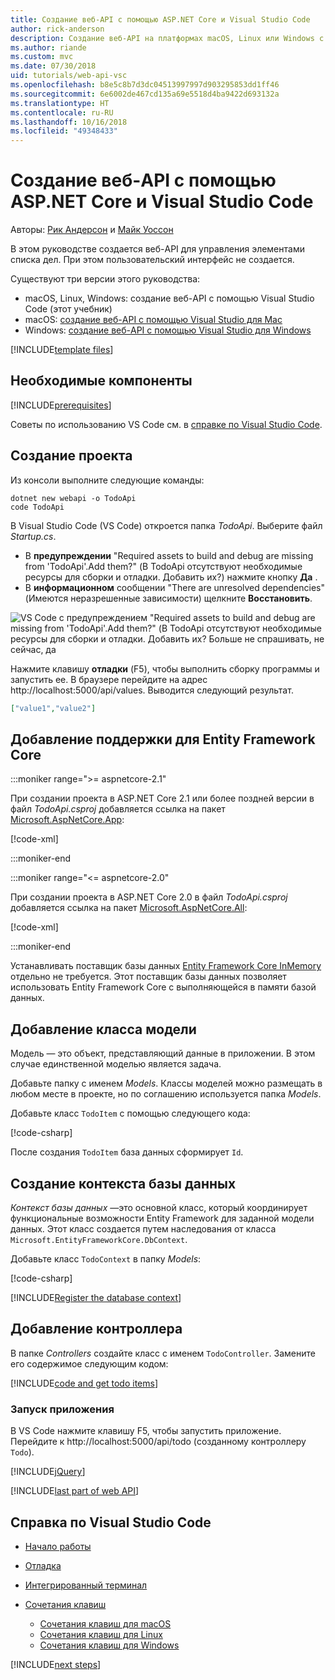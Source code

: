 ```yaml
---
title: Создание веб-API с помощью ASP.NET Core и Visual Studio Code
author: rick-anderson
description: Создание веб-API на платформах macOS, Linux или Windows с помощью ASP.NET Core MVC и Visual Studio Code
ms.author: riande
ms.custom: mvc
ms.date: 07/30/2018
uid: tutorials/web-api-vsc
ms.openlocfilehash: b8e5c8b7d3dc04513997997d903295853dd1ff46
ms.sourcegitcommit: 6e6002de467cd135a69e5518d4ba9422d693132a
ms.translationtype: HT
ms.contentlocale: ru-RU
ms.lasthandoff: 10/16/2018
ms.locfileid: "49348433"
---
```

# <a name="create-a-web-api-with-aspnet-core-and-visual-studio-code"></a>Создание веб-API с помощью ASP.NET Core и Visual Studio Code

Авторы: [Рик Андерсон](https://twitter.com/RickAndMSFT) и [Майк Уоссон](https://github.com/mikewasson)

В этом руководстве создается веб-API для управления элементами списка дел. При этом пользовательский интерфейс не создается.

Существуют три версии этого руководства:

* macOS, Linux, Windows: создание веб-API с помощью Visual Studio Code (этот учебник)
* macOS: [создание веб-API с помощью Visual Studio для Mac](xref:tutorials/first-web-api-mac)
* Windows: [создание веб-API с помощью Visual Studio для Windows](xref:tutorials/first-web-api)

<!-- WARNING: The code AND images in this doc are used by uid: tutorials/web-api-vsc, tutorials/first-web-api-mac and tutorials/first-web-api. If you change any code/images in this tutorial, update uid: tutorials/web-api-vsc -->

[!INCLUDE[template files](../includes/webApi/intro.md)]

## <a name="prerequisites"></a>Необходимые компоненты

[!INCLUDE[prerequisites](~/includes/net-core-prereqs-vscode.md)]

Советы по использованию VS Code см. в [справке по Visual Studio Code](#visual-studio-code-help).

## <a name="create-the-project"></a>Создание проекта

Из консоли выполните следующие команды:

```console
dotnet new webapi -o TodoApi
code TodoApi
```

В Visual Studio Code (VS Code) откроется папка *TodoApi*. Выберите файл *Startup.cs*.

* В **предупреждении** "Required assets to build and debug are missing from 'TodoApi'.Add them?" (В TodoApi отсутствуют необходимые ресурсы для сборки и отладки. Добавить их?) нажмите кнопку **Да** .
* В **информационном** сообщении "There are unresolved dependencies" (Имеются неразрешенные зависимости) щелкните **Восстановить**.

<!-- uid: tutorials/first-mvc-app-xplat/start-mvc uses the pic below. If you change it, make sure it's consistent -->

![VS Code с предупреждением "Required assets to build and debug are missing from 'TodoApi'.Add them?" (В TodoApi отсутствуют необходимые ресурсы для сборки и отладки. Добавить их? Больше не спрашивать, не сейчас, да](web-api-vsc/_static/vsc_restore.png)

Нажмите клавишу **отладки** (F5), чтобы выполнить сборку программы и запустить ее. В браузере перейдите на адрес http://localhost:5000/api/values. Выводится следующий результат.

```json
["value1","value2"]
```



## <a name="add-support-for-entity-framework-core"></a>Добавление поддержки для Entity Framework Core

:::moniker range=">= aspnetcore-2.1"

При создании проекта в ASP.NET Core 2.1 или более поздней версии в файл *TodoApi.csproj* добавляется ссылка на пакет [Microsoft.AspNetCore.App](https://www.nuget.org/packages/Microsoft.AspNetCore.App):

[!code-xml[](first-web-api/samples/2.1/TodoApi/TodoApi.csproj?name=snippet_Metapackage&highlight=2)]

:::moniker-end

:::moniker range="<= aspnetcore-2.0"

При создании проекта в ASP.NET Core 2.0 в файл *TodoApi.csproj* добавляется ссылка на пакет [Microsoft.AspNetCore.All](https://www.nuget.org/packages/Microsoft.AspNetCore.All):

[!code-xml[](first-web-api/samples/2.0/TodoApi/TodoApi.csproj?name=snippet_Metapackage&highlight=2)]

:::moniker-end

Устанавливать поставщик базы данных [Entity Framework Core InMemory](/ef/core/providers/in-memory/) отдельно не требуется. Этот поставщик базы данных позволяет использовать Entity Framework Core с выполняющейся в памяти базой данных.

## <a name="add-a-model-class"></a>Добавление класса модели

Модель — это объект, представляющий данные в приложении. В этом случае единственной моделью является задача.

Добавьте папку с именем *Models*. Классы моделей можно размещать в любом месте в проекте, но по соглашению используется папка *Models*.

Добавьте класс `TodoItem` с помощью следующего кода:

[!code-csharp[](first-web-api/samples/2.0/TodoApi/Models/TodoItem.cs)]

После создания `TodoItem` база данных сформирует `Id`.

## <a name="create-the-database-context"></a>Создание контекста базы данных

*Контекст базы данных* —это основной класс, который координирует функциональные возможности Entity Framework для заданной модели данных. Этот класс создается путем наследования от класса `Microsoft.EntityFrameworkCore.DbContext`.

Добавьте класс `TodoContext` в папку *Models*:

[!code-csharp[](first-web-api/samples/2.0/TodoApi/Models/TodoContext.cs)]

[!INCLUDE[Register the database context](../includes/webApi/register_dbContext.md)]

## <a name="add-a-controller"></a>Добавление контроллера

В папке *Controllers* создайте класс с именем `TodoController`. Замените его содержимое следующим кодом:

[!INCLUDE[code and get todo items](../includes/webApi/getTodoItems.md)]

### <a name="launch-the-app"></a>Запуск приложения

В VS Code нажмите клавишу F5, чтобы запустить приложение. Перейдите к http://localhost:5000/api/todo (созданному контроллеру `Todo`).

[!INCLUDE[jQuery](../includes/webApi/add-jquery.md)]

[!INCLUDE[last part of web API](../includes/webApi/end.md)]

## <a name="visual-studio-code-help"></a>Справка по Visual Studio Code

* [Начало работы](https://code.visualstudio.com/docs)
* [Отладка](https://code.visualstudio.com/docs/editor/debugging)
* [Интегрированный терминал](https://code.visualstudio.com/docs/editor/integrated-terminal)
* [Сочетания клавиш](https://code.visualstudio.com/docs/getstarted/keybindings#_keyboard-shortcuts-reference)

  * [Сочетания клавиш для macOS](https://code.visualstudio.com/shortcuts/keyboard-shortcuts-macos.pdf)
  * [Сочетания клавиш для Linux](https://code.visualstudio.com/shortcuts/keyboard-shortcuts-linux.pdf)
  * [Сочетания клавиш для Windows](https://code.visualstudio.com/shortcuts/keyboard-shortcuts-windows.pdf)

[!INCLUDE[next steps](../includes/webApi/next.md)]
